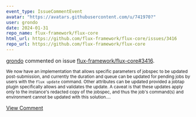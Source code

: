 ```yaml
---
event_type: IssueCommentEvent
avatar: "https://avatars.githubusercontent.com/u/741970?"
user: grondo
date: 2024-01-31
repo_name: flux-framework/flux-core
html_url: https://github.com/flux-framework/flux-core/issues/3416
repo_url: https://github.com/flux-framework/flux-core
---
```


<a href='https://github.com/grondo' target='_blank'>grondo</a> commented on issue <a href='https://github.com/flux-framework/flux-core/issues/3416' target='_blank'>flux-framework/flux-core#3416</a>.

<small>We now have an implementation that allows specific parameters of jobspec to be updated post-submission, and currently the duration and queue can be updated for pending jobs by users with the `flux update` command. Other attributes can be updated provided a jobtap plugin specifically allows and validates the update. A caveat is that these updates apply only to the instance's redacted copy of the jobspec, and thus the job's command(s) and environment cannot be updated with this solution....</small>

<a href='https://github.com/flux-framework/flux-core/issues/3416' target='_blank'>View Comment</a>